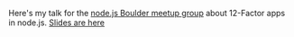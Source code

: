 Here's my talk for the [node.js Boulder meetup group](http://www.meetup.com/Node-js-Denver-Boulder/) about 12-Factor apps in node.js. [Slides are here](/twelve_factor_nodejs)

<youtube href="https://www.youtube.com/embed/te5dA3xpgK0"></youtube>

